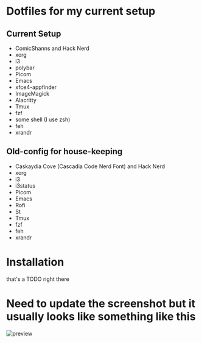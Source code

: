# Dotfiles for my current setup
## Current Setup
- ComicShanns and Hack Nerd 
- xorg
- i3 
- polybar
- Picom
- Emacs
- xfce4-appfinder
- ImageMagick
- Alacritty 
- Tmux
- fzf
- some shell (I use zsh)
- feh
- xrandr

## Old-config for house-keeping
- Caskaydia Cove (Cascadia Code Nerd Font) and Hack Nerd 
- xorg
- i3 
- i3status
- Picom
- Emacs
- Rofi
- St 
- Tmux
- fzf
- feh
- xrandr

# Installation
that's a TODO right there

# Need to update the screenshot but it usually looks like something like this
![preview](https://i.imgur.com/twRTgnr.png?raw=true)

